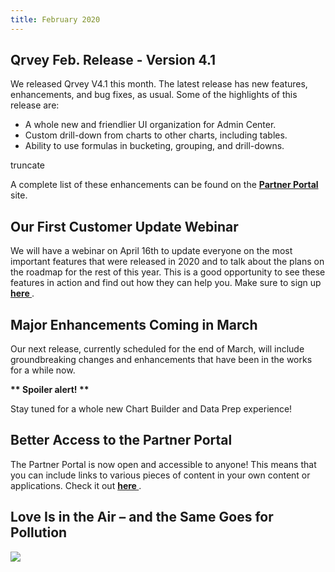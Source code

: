 ```yaml
---
title: February 2020
---
```

<h2 style={{color: "#FF8143", marginTop: "-10px"}}>Qrvey Feb. Release - Version 4.1
</h2>

We released Qrvey V4.1 this month. The latest release has new features, enhancements, and bug fixes, as usual. 
Some of the highlights of this release are:

-   A whole new and friendlier UI organization for Admin Center.
-   Custom drill-down from charts to other charts, including tables.
-   Ability to use formulas in bucketing, grouping, and drill-downs.

truncate

A complete list of these enhancements can be found on the <a href="https://partners.qrvey.com/docs/release-notes/release-feb-2020/"> <strong> Partner Portal </strong> </a> site.

<h2 style={{color: "#FF8143"}}> Our First Customer Update Webinar</h2>

We will have a webinar on April 16th to update everyone on the most important features that were released in 2020 and to talk about the plans on the roadmap for the rest of this year. 
This is a good opportunity to see these features in action and find out how they can help you. Make sure to sign up <a href="https://register.gotowebinar.com/register/2826860193465570061"> <strong> here </strong> </a>. 

<h2 style={{color: "#FF8143"}}> Major Enhancements Coming in March</h2>

Our next release, currently scheduled for the end of March, will include groundbreaking changes and enhancements that have been in the works for a while now. 

<strong>\***\* Spoiler alert! \*\***</strong> 

Stay tuned for a whole new Chart Builder and Data Prep experience!

<h2 style={{color: "#FF8143"}}> Better Access to the Partner Portal</h2>

The Partner Portal is now open and accessible to anyone! 
This means that you can include links to various pieces of content in your own content or applications. 
Check it out <a href="https://partners.qrvey.com///"> <strong> here </strong> </a>. 

<h2 style={{color: "#FF8143"}}> Love Is in the Air – and the Same Goes for Pollution</h2>

<div>
    <img src="https://s3.amazonaws.com/cdn.qrvey.com/newsletter/infographics_february.jpg" style={{margin: "auto", display: "block"}} width={500} />
<div>
</div></div>